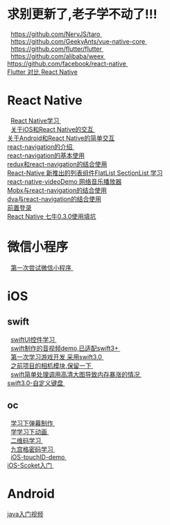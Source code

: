 # 求别更新了,老子学不动了!!!
   [ https://github.com/NervJS/taro ]( https://github.com/NervJS/taro )    <br/>
   [ https://github.com/GeekyAnts/vue-native-core ]( https://github.com/GeekyAnts/vue-native-core )    <br/>
   [ https://github.com/flutter/flutter ]( https://github.com/flutter/flutter )    <br/>
   [ https://github.com/alibaba/weex ]( https://github.com/alibaba/weex )    <br/>
   [ https://github.com/facebook/react-native ]( https://github.com/facebook/react-native )    <br/>
   [ Flutter 对比 React Native ]( https://mp.weixin.qq.com/s?__biz=MzA5NzMwODI0MA==&mid=2647760332&idx=1&sn=f53ce16807cd62fd26ab421f9ed3ba98&chksm=8887e6f3bff06fe5684d5202fde0cab14094d5ddd85e6c8ba4cafb764ca6cffc6ed92eeb93d5&mpshare=1&scene=23&srcid=0613T9Mxzwim8J6ycQ2Y0ZB9#rd )     <br/>

   

# React Native
   [ React Native学习 ]( https://github.com/pheromone/React-Native-study )    <br/>
   [ 关于iOS和React Native的交互 ]( https://github.com/pheromone/IOS-native-and-React-native-interaction )    <br/>
   [ 关于Android和React Native的简单交互 ]( https://github.com/pheromone/androidrn )    <br/> 
   [ react-navigation的介绍 ]( https://github.com/pheromone/navigationDemo )    <br/> 
   [ react-navigation的基本使用 ]( https://github.com/pheromone/react-navigation-use )    <br/>
   [ redux和react-navigation的结合使用 ]( https://github.com/pheromone/RN_nav )    <br/> 
   [ React-Native 新推出的列表组件FlatList SectionList 学习 ]( https://github.com/pheromone/RN-FlatList-SectionList )    <br/> 
   [ react-native-videoDemo 网络音乐播放器 ]( https://github.com/pheromone/react-native-videoDemo )    <br/> 
   [ Mobx与react-navigation的结合使用 ]( https://github.com/pheromone/mobx_reactNavigation_demo )    <br/> 
   [ dva与react-navigation的结合使用 ]( https://github.com/pheromone/rn_dva )    <br/> 
   [ 前置登录 ]( https://pheromone.github.io/2018/06/16/%E7%A7%BB%E5%8A%A8%E7%AB%AF%E5%AD%A6%E4%B9%A0/react-navigation%E5%89%8D%E7%BD%AE%E7%99%BB%E5%BD%95/)    <br/> 
   [ React Native 七牛0.3.0使用填坑  ](https://pheromone.github.io/2018/06/26/%E7%A7%BB%E5%8A%A8%E7%AB%AF%E5%AD%A6%E4%B9%A0/react-native%E4%B8%83%E7%89%9B%E4%B8%8A%E4%BC%A0%E5%9B%BE%E7%89%87/ )    <br/> 
 


# 微信小程序
   [ 第一次尝试微信小程序 ]( https://github.com/pheromone/FirstWeChatSmall )    <br/>
# iOS
## swift
   [ swiftUI控件学习 ]( https://github.com/pheromone/swift_study )    <br/>
   [ swift制作的音视频demo,已适配swift3+ ]( https://github.com/pheromone/swift-video-audio )    <br/>
   [ 第一次学习游戏开发 采用swift3.0 ]( https://github.com/pheromone/Flappy-Bird )    <br/>
   [ 之前项目的相机模块,保留一下 ]( https://github.com/pheromone/swift_custom_camera )    <br/>
   [ swift简单处理调用高清大图导致内存暴涨的情况 ]( https://github.com/pheromone/swift-imagePicker-memory )    <br/>
   [ swift3.0-自定义键盘  ]( https://github.com/pheromone/swift3.0-emojiKeyboard )    <br/>

   
## oc
   [ 学习下弹幕制作 ]( https://github.com/pheromone/danMu )    <br/>
   [ 学学习下动画 ]( https://github.com/pheromone/iOSAnimationLearn )    <br/>
   [ 二维码学习 ]( https://github.com/pheromone/QRcode )    <br/>
   [ 九宫格密码学习 ]( https://github.com/pheromone/iOS-nineLock )    <br/>
   [ iOS-touchID-demo ]( https://github.com/pheromone/iOS-touchID-demo )    <br/>
   [ iOS-Scoket入门 ]( https://github.com/pheromone/iOS-Scoket- )    <br/>

   
# Android
   [ java入门视频 ]( http://www.maiziedu.com/course/android/ )    <br/>

   
